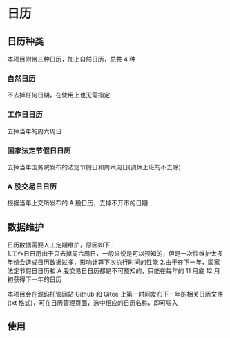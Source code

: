 # 日历

## 日历种类

本项目附带三种日历，加上自然日历，总共 4 种

### 自然日历

不去掉任何日期，在使用上也无需指定

### 工作日日历

去掉当年的周六周日

### 国家法定节假日日历

去掉当年国务院发布的法定节假日和周六周日(调休上班的不去除)

### A 股交易日日历

根据当年上交所发布的 A 股日历，去掉不开市的日期

## 数据维护

日历数据需要人工定期维护，原因如下：<br> 1.工作日日历由于只去掉周六周日，一般来说是可以预知的，但是一次性维护太多年份会造成日历数据过多，影响计算下次执行时间的性能 2.由于在下一年，国家法定节假日日历和 A 股交易日日历都是不可预知的，只能在每年的 11 月底 12 月初获得下一年的日历

本项目会在源码托管网站 Github 和 Gitee 上第一时间发布下一年的相关日历文件(txt 格式)，可在日历管理页面，选中相应的日历名称，即可导入

## 使用
